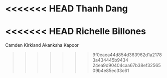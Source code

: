 <<<<<<< HEAD
Thanh Dang
=======
<<<<<<< HEAD
Richelle Billones
=======
Camden Kirkland
Akanksha Kapoor
>>>>>>> 9f0eaea44d854d363962d1a21783a434445b9434
>>>>>>> 24ea9d90404caa67b38ef3256509b4e85ec33c61
